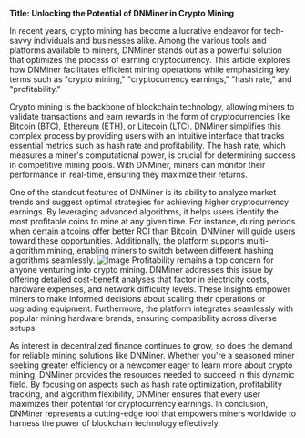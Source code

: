**Title: Unlocking the Potential of DNMiner in Crypto Mining**

In recent years, crypto mining has become a lucrative endeavor for tech-savvy individuals and businesses alike. Among the various tools and platforms available to miners, DNMiner stands out as a powerful solution that optimizes the process of earning cryptocurrency. This article explores how DNMiner facilitates efficient mining operations while emphasizing key terms such as "crypto mining," "cryptocurrency earnings," "hash rate," and "profitability."

Crypto mining is the backbone of blockchain technology, allowing miners to validate transactions and earn rewards in the form of cryptocurrencies like Bitcoin (BTC), Ethereum (ETH), or Litecoin (LTC). DNMiner simplifies this complex process by providing users with an intuitive interface that tracks essential metrics such as hash rate and profitability. The hash rate, which measures a miner's computational power, is crucial for determining success in competitive mining pools. With DNMiner, miners can monitor their performance in real-time, ensuring they maximize their returns.

One of the standout features of DNMiner is its ability to analyze market trends and suggest optimal strategies for achieving higher cryptocurrency earnings. By leveraging advanced algorithms, it helps users identify the most profitable coins to mine at any given time. For instance, during periods when certain altcoins offer better ROI than Bitcoin, DNMiner will guide users toward these opportunities. Additionally, the platform supports multi-algorithm mining, enabling miners to switch between different hashing algorithms seamlessly.
 ![Image](https://github.com/user-attachments/assets/b6e7b7a2-655e-4d44-8baa-20c566a3cb65)
Profitability remains a top concern for anyone venturing into crypto mining. DNMiner addresses this issue by offering detailed cost-benefit analyses that factor in electricity costs, hardware expenses, and network difficulty levels. These insights empower miners to make informed decisions about scaling their operations or upgrading equipment. Furthermore, the platform integrates seamlessly with popular mining hardware brands, ensuring compatibility across diverse setups.

As interest in decentralized finance continues to grow, so does the demand for reliable mining solutions like DNMiner. Whether you're a seasoned miner seeking greater efficiency or a newcomer eager to learn more about crypto mining, DNMiner provides the resources needed to succeed in this dynamic field. By focusing on aspects such as hash rate optimization, profitability tracking, and algorithm flexibility, DNMiner ensures that every user maximizes their potential for cryptocurrency earnings. In conclusion, DNMiner represents a cutting-edge tool that empowers miners worldwide to harness the power of blockchain technology effectively.